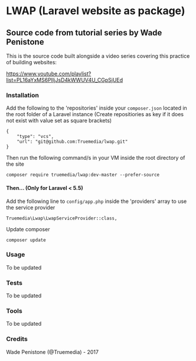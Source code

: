 # LWAP (Laravel website as package) #
## Source code from tutorial series by Wade Penistone ##

This is the source code built alongside a video series covering this practice of building websites:

https://www.youtube.com/playlist?list=PL16aYxMS6PIIjJsD4kWWUV4U_CGpSjUEd

### Installation ###

Add the following to the 'repositories' inside your `composer.json` located in the root folder of a Laravel instance (Create repositiories as key if it does not exist with value set as square brackets)

```
{
    "type": "vcs",
    "url": "git@github.com:Truemedia/lwap.git"
}
```

Then run the following command/s in your VM inside the root directory of the site

    composer require truemedia/lwap:dev-master --prefer-source

#### Then... (Only for Laravel < 5.5) ####

Add the following line to `config/app.php` inside the 'providers' array to use the service provider

	Truemedia\Lwap\LwapServiceProvider::class,

Update composer

	composer update

### Usage ###

To be updated

### Tests ###

To be updated

### Tools ###

To be updated

### Credits ###

Wade Penistone (@Truemedia) - 2017